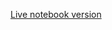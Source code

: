 [Live notebook version](https://databricks-prod-cloudfront.cloud.databricks.com/public/4027ec902e239c93eaaa8714f173bcfc/4160366407040935/1237826373779176/7103631246690079/latest.html)

